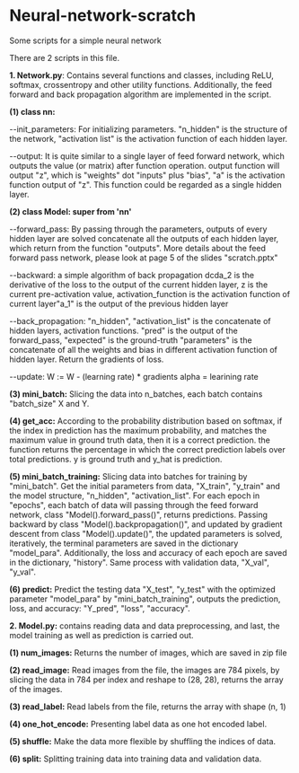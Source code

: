 # Neural-network-scratch
Some scripts for a simple neural network

There are 2 scripts in this file.

**1. Network.py**: 
Contains several functions and classes, including ReLU, softmax, crossentropy and other utility functions. Additionally, the feed forward and back propagation algorithm are implemented in the script.

**(1) class nn:**

--init_parameters: For initializing parameters.
"n_hidden" is the structure of the network, "activation list" is the activation function of each hidden layer.

--output: It is quite similar to a single layer of feed forward network, which outputs the value (or matrix) after function operation.
output function will output "z", which is "weights" dot "inputs" plus "bias", "a" is the activation function output of "z". This function could be regarded as a single hidden layer.

**(2) class Model: super from 'nn'**
        
--forward_pass: By passing through the parameters, outputs of every hidden layer are solved
concatenate all the outputs of each hidden layer, which return from the function "outputs". More details about the feed forward pass network, please look at page 5 of the slides "scratch.pptx"
        
--backward: a simple algorithm of back propagation
dcda_2 is the derivative of the loss to the output of the current hidden layer, z is the current pre-activation value, activation_function is the activation function of current layer"a_1" is the output of the previous hidden layer
        
--back_propagation:
"n_hidden", "activation_list" is the concatenate of hidden layers, activation functions. "pred" is the output of the forward_pass, "expected" is the ground-truth
"parameters" is the concatenate of all the weights and bias in different activation function of hidden layer. Return the gradients of loss.
        
--update: W := W - (learning rate) * gradients
alpha = learining rate

**(3) mini_batch:**
Slicing the data into n_batches, each batch contains "batch_size" X and Y.
    
**(4) get_acc:**
According to the probability distribution based on softmax, if the index in prediction has the maximum probability, and matches the maximum value in ground truth data, then it is a correct prediction.
the function returns the percentage in which the correct prediction labels over total predictions.
y is ground truth and y_hat is prediction.
    
**(5) mini_batch_training:**
Slicing data into batches for training by "mini_batch". Get the initial parameters from data, "X_train", "y_train" and the model structure, "n_hidden", "activation_list".
For each epoch in "epochs", each batch of data will passing through the feed forward network, class "Model().forward_pass()", returns predictions. Passing backward by class "Model().backpropagation()",
and updated by gradient descent from class "Model().update()", the updated parameters is solved, iteratively, the terminal parameters are saved in the dictionary "model_para".
Additionally, the loss and accuracy of each epoch are saved in the dictionary, "history". Same process with validation data, "X_val", "y_val".
    
**(6) predict:**
Predict the testing data "X_test", "y_test" with the optimized parameter "model_para" by "mini_batch_training", outputs the prediction, loss, and accuracy: "Y_pred", "loss", "accuracy".

**2. Model.py:** contains reading data and data preprocessing, and last, the model training as well as prediction is carried out.

**(1) num_images:**
    Returns the number of images, which are saved in zip file

**(2) read_image:**
    Read images from the file, the images are 784 pixels, by slicing the data in 784 per index and reshape to (28, 28), returns the array of the images.
    
**(3) read_label:**
    Read labels from the file, returns the array with shape (n, 1)
    
**(4) one_hot_encode:**
    Presenting label data as one hot encoded label.
    
**(5) shuffle:**
    Make the data more flexible by shuffling the indices of data.

**(6) split:**
    Splitting training data into training data and validation data.

